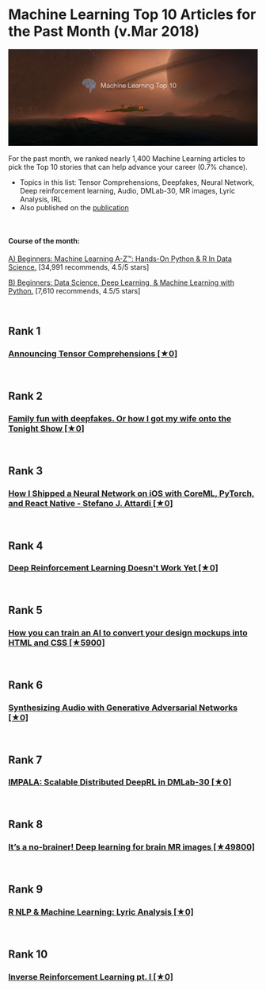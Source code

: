 # Machine Learning Top 10 Articles for the Past Month (v.Mar 2018)

<img src="03.png" width="800" alt="Mybridge"></a>

For the past month, we ranked nearly 1,400 Machine Learning articles to pick the Top 10 stories that can help advance your career (0.7% chance).
 
* Topics in this list: Tensor Comprehensions, Deepfakes, Neural Network, Deep reinforcement learning, Audio, DMLab-30, MR images, Lyric Analysis, IRL
* Also published on the [publication](https://medium.mybridge.co/machine-learning-top-10-articles-for-the-past-month-v-mar-2018-a3473d6da21f)

<br>

#### Course of the month:
[A) Beginners: Machine Learning A-Z™: Hands-On Python & R In Data Science.](http://bit.ly/2oAaMA3) [34,991 recommends, 4.5/5 stars]

[B) Beginners: Data Science, Deep Learning, & Machine Learning with Python.](http://bit.ly/2FbgIcv) [7,610 recommends, 4.5/5 stars]

<br>

## Rank 1
### [Announcing Tensor Comprehensions [★0]](https://research.fb.com/announcing-tensor-comprehensions?utm_source=mybridge&utm_medium=blog&utm_campaign=read_more)


<br>

## Rank 2
### [Family fun with deepfakes. Or how I got my wife onto the Tonight Show [★0]](https://towardsdatascience.com/family-fun-with-deepfakes-or-how-i-got-my-wife-onto-the-tonight-show-a4454775c011?utm_source=mybridge&utm_medium=blog&utm_campaign=read_more)


<br>

## Rank 3
### [How I Shipped a Neural Network on iOS with CoreML, PyTorch, and React Native - Stefano J. Attardi [★0]](https://attardi.org/pytorch-and-coreml?utm_source=mybridge&utm_medium=blog&utm_campaign=read_more)


<br>

## Rank 4
### [Deep Reinforcement Learning Doesn't Work Yet [★0]](https://www.alexirpan.com/2018/02/14/rl-hard.html?utm_source=mybridge&utm_medium=blog&utm_campaign=read_more)


<br>

## Rank 5
### [How you can train an AI to convert your design mockups into HTML and CSS [★5900]](https://medium.freecodecamp.org/how-you-can-train-an-ai-to-convert-your-design-mockups-into-html-and-css-cc7afd82fed4?utm_source=mybridge&utm_medium=blog&utm_campaign=read_more)


<br>

## Rank 6
### [Synthesizing Audio with Generative Adversarial Networks [★0]](https://arxiv.org/abs/1802.04208?utm_source=mybridge&utm_medium=blog&utm_campaign=read_more)


<br>

## Rank 7
### [IMPALA: Scalable Distributed DeepRL in DMLab-30 [★0]](https://deepmind.com/blog/impala-scalable-distributed-deeprl-dmlab-30?utm_source=mybridge&utm_medium=blog&utm_campaign=read_more)


<br>

## Rank 8
### [It’s a no-brainer! Deep learning for brain MR images [★49800]](https://medium.com/stanford-ai-for-healthcare/its-a-no-brainer-deep-learning-for-brain-mr-images-f60116397472?utm_source=mybridge&utm_medium=blog&utm_campaign=read_more)


<br>

## Rank 9
### [R NLP & Machine Learning: Lyric Analysis [★0]](https://www.datacamp.com/community/tutorials/R-nlp-machine-learning?utm_source=mybridge&utm_medium=blog&utm_campaign=read_more)


<br>

## Rank 10
### [Inverse Reinforcement Learning pt. I [★0]](https://thinkingwires.com/posts/2018-02-13-irl-tutorial-1.html?utm_source=mybridge&utm_medium=blog&utm_campaign=read_more)
